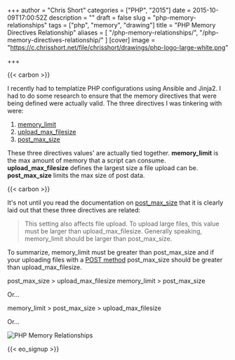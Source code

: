 +++
author = "Chris Short"
categories = ["PHP", "2015"]
date = 2015-10-09T17:00:52Z
description = ""
draft = false
slug = "php-memory-relationships"
tags = ["php", "memory", "drawing"]
title = "PHP Memory Directives Relationship"
aliases = [
    "/php-memory-relationships/",
    "/php-memory-directives-relationship/"
]
[cover]
image = "https://c.chrisshort.net/file/chrisshort/drawings/php-logo-large-white.png"

+++

{{< carbon >}}

I recently had to templatize PHP configurations using Ansible and Jinja2. I had to do some research to ensure that the memory directives that were being defined were actually valid. The three directives I was tinkering with were:

1. [memory_limit](http://docs.php.net/manual/en/ini.core.php#ini.memory-limit)
2. [upload\_max\_filesize](http://php.net/manual/en/ini.core.php#ini.upload-max-filesize)
3. [post\_max\_size](http://php.net/manual/en/ini.core.php#ini.post-max-size)

These three directives values' are actually tied together. **memory\_limit** is the max amount of memory that a script can consume. **upload\_max\_filesize** defines the largest size a file upload can be. **post\_max\_size** limits the max size of post data.

{{< carbon >}}

It's not until you read the documentation on [post\_max\_size](http://php.net/manual/en/ini.core.php#ini.post-max-size) that it is clearly laid out that these three directives are related:

>This setting also affects file upload. To upload large files, this value must be larger than upload\_max\_filesize. Generally speaking, memory_limit should be larger than post\_max\_size.

To summarize, memory\_limit must be greater than post\_max\_size and if your uploading files with a [POST method](http://www.w3schools.com/tags/ref_httpmethods.asp) post\_max\_size should be greater than upload\_max\_filesize.

post\_max\_size > upload\_max\_filesize
memory\_limit > post\_max\_size

Or...

memory\_limit > post\_max\_size > upload\_max\_filesize

Or...

![PHP Memory Relationships](https://c.chrisshort.net/file/chrisshort/drawings/php-memory-relationships.png)

{{< eo_signup >}}
